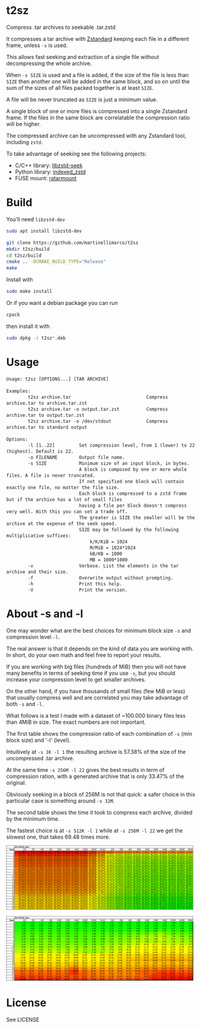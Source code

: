 # t2sz
Compress .tar archives to seekable .tar.zstd

It compresses a tar archive with [Zstandard](https://github.com/facebook/zstd) keeping each file in a different frame, unless `-s` is used.

This allows fast seeking and extraction of a single file without decompressing the whole archive.

When `-s SIZE` is used and a file is added, if the size of the file is less than `SIZE` then another one will be added in the same block, and so on until the sum of the sizes of all files packed together is at least `SIZE`.

A file will be never truncated as `SIZE` is just a minimum value.

A single block of one or more files is compressed into a single Zstandard frame. If the files in the same block are correlatable the compression ratio will be higher.

The compressed archive can be uncompressed with any Zstandard tool, including `zstd`.

To take advantage of seeking see the following projects:
- C/C++ library:  [libzstd-seek](https://github.com/martinellimarco/libzstd-seek)
- Python library: [indexed_zstd](https://github.com/martinellimarco/indexed_zstd)
- FUSE mount:     [ratarmount](https://github.com/mxmlnkn/ratarmount)

# Build

You'll need `libzstd-dev`

```bash
sudo apt install libzstd-dev
```

```bash
git clone https://github.com/martinellimarco/t2sz
mkdir t2sz/build
cd t2sz/build
cmake .. -DCMAKE_BUILD_TYPE="Release"
make
```

Install with

```bash
sudo make install
```

Or if you want a debian package you can run

```bash
cpack
```

then install it with

```bash
sudo dpkg -i t2sz*.deb
```

# Usage

```commandline
Usage: t2sz [OPTIONS...] [TAR ARCHIVE]

Examples:
        t2sz archive.tar                            Compress archive.tar to archive.tar.zst
        t2sz archive.tar -o output.tar.zst          Compress archive.tar to output.tar.zst
        t2sz archive.tar -o /dev/stdout             Compress archive.tar to standard output

Options:
        -l [1..22]         Set compression level, from 1 (lower) to 22 (highest). Default is 22.
        -o FILENAME        Output file name.
        -s SIZE            Minimum size of an input block, in bytes.
                           A block is composed by one or more whole files. A file is never truncated.
                           If not specified one block will contain exactly one file, no matter the file size.
                           Each block is compressed to a zstd frame but if the archive has a lot of small files
                           having a file per block doesn't compress very well. With this you can set a trade off.
                           The greater is SIZE the smaller will be the archive at the expense of the seek speed.
                           SIZE may be followed by the following multiplicative suffixes:
                               k/K/KiB = 1024
                               M/MiB = 1024*1024
                               kB/KB = 1000
                               MB = 1000*1000
        -v                 Verbose. List the elements in the tar archive and their size.
        -f                 Overwrite output without prompting.
        -h                 Print this help.
        -V                 Print the version.

```

# About -s and -l

One may wonder what are the best choices for minimum block size `-s` and compression level `-l`.

The real answer is that it depends on the kind of data you are working with. In short, do your own math and feel free to report your results.

If you are working with big files (hundreds of MiB) then you will not have many benefits in terms of seeking time if you use `-s`, but you should increase your compression level to get smaller archives.

On the other hand, if you have thousands of small files (few MiB or less) that usually compress well and are correlated you may take advantage of both `-s` and `-l`.

What follows is a test I made with a dataset of ~100.000 binary files less than 4MiB in size. The exact numbers are not important.

The first table shows the compression ratio of each combination of `-s` (min block size) and '-l' (level).

Intuitively at `-s 1K -l 1` the resulting archive is 57.38% of the size of the uncompressed .tar archive.

At the same time `-s 256M -l 22` gives the best results in term of compression ration, with a generated archive that is only 33.47% of the original.

Obviously seeking in a block of 256M is not that quick: a safer choice in this particular case is something around `-s 32M`.

The second table shows the time it took to compress each archive, divided by the minimum time.

The fastest choice is at `-s 512K -l 1` while at `-s 256M -l 22` we get the slowest one, that takes 69.48 times more.


![compression ratio](doc/compression-ratio.png)

![speed ratio](doc/speed-ratio.png)


# License

See LICENSE
